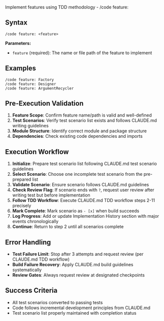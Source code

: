 Implement features using TDD methodology - /code feature: <feature>

## Syntax

```
/code feature: <feature>
```

**Parameters:**
- `feature` (required): The name or file path of the feature to implement

## Examples

```
/code feature: Factory
/code feature: Designer
/code feature: ArgumentRecycler
```

## Pre-Execution Validation
1. **Feature Scope**: Confirm feature name/path is valid and well-defined
2. **Test Scenarios**: Verify test scenario list exists and follows CLAUDE.md writing guidelines
3. **Module Structure**: Identify correct module and package structure
4. **Dependencies**: Check existing code dependencies and imports

## Execution Workflow
1. **Initialize**: Prepare test scenario list following CLAUDE.md test scenario guidelines
2. **Select Scenario**: Choose one incomplete test scenario from the pre-prepared list
3. **Validate Scenario**: Ensure scenario follows CLAUDE.md guidelines
4. **Check Review Flag**: If scenario ends with `?`, request user review after writing test but before implementation
5. **Follow TDD Workflow**: Execute CLAUDE.md TDD workflow steps 2-11 precisely
6. **Mark Complete**: Mark scenario as `- [x]` when build succeeds
7. **Log Progress**: Add or update Implementation History section with major events chronologically
8. **Continue**: Return to step 2 until all scenarios complete

## Error Handling
- **Test Failure Limit**: Stop after 3 attempts and request review (per CLAUDE.md TDD workflow)
- **Build Failure Recovery**: Apply CLAUDE.md build guidelines systematically
- **Review Gates**: Always request review at designated checkpoints

## Success Criteria
- All test scenarios converted to passing tests
- Code follows incremental development principles from CLAUDE.md
- Test scenario list properly maintained with completion status
